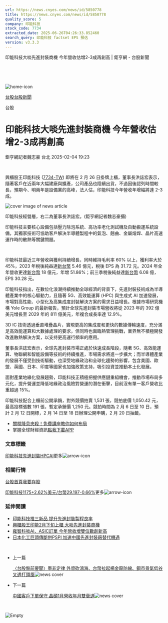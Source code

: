 ```yaml
---
url: https://news.cnyes.com/news/id/5850778
title: https://news.cnyes.com/news/id/5850778
quality_score: 5
company: 印能科技
stock_code: 7734
extracted_date: 2025-06-26T04:26:33.852460
search_query: 印能科技 factset EPS 預估
version: v3.3.3
---
```


印能科技大啖先進封裝商機 今年營收估增2-3成再創高 | 鉅亨網 - 台股新聞

‌

‌

![home-icon](/assets/icons/breadCrumb/symbol-icon-home.svg)

[台股](/news/cat/tw_stock)[台股新聞](/news/cat/tw_stock_news)

台股

# 印能科技大啖先進封裝商機 今年營收估增2-3成再創高

鉅亨網記者魏志豪 台北 2025-02-04 19:23

‌

興櫃股王印能科技 ([7734-TW](https://www.cnyes.com/twstock/7734)) 即將在 2 月 26 日掛牌上櫃，董事長洪誌宏表示，隨著客戶在近兩年大幅建廠與擴產，公司產品也陸續出貨，不過因後認列時間較長，預期今、明兩年是設備業的高峰，法人估，印能科技今年營收年增幅將達 2-3 成。

![cover image of news article](/_next/image?url=https%3A%2F%2Fcimg.cnyes.cool%2Fprod%2Fnews%2F5850778%2Fl%2Fae852033799d96e9323901faeb3fbe89.jpg&w=3840&q=75)

印能科技經營層，右二為董事長洪誌宏。(鉅亨網記者魏志豪攝)

印能科技主要核心設備包括壓力除泡系統、高功率老化測試機及自動搬運系統設備，其獨家技術可協助客戶解決半導體製程中的氣泡、翹曲、金屬熔焊、晶片高速運作時的散熱等關鍵問題。

‌

印能科技最近三年營收與獲利持續增長，同時維持毛利率 60% 以上，獲利率大於 45%，2023 年稅後純益達[新台幣](https://invest.cnyes.com/forex/detail/usdtwd) 5.46 億元，稅後 EPS 為 31.72 元。2024 年全年營收更達[新台幣](https://invest.cnyes.com/forex/detail/usdtwd) 18 億元，年增 51.86%；前三季稅後純益達[新台幣](https://invest.cnyes.com/forex/detail/usdtwd) 6.08 億，EPS 30.28 元。

印能科技指出，在數位化浪潮持續推動全球經濟的背景下，先進封裝技術成為半導體產業中的核心驅動力，且隨著 5G、高效能運算 (HPC) 與生成式 AI 加速發展，市場對高性能、小型化及高集成度封裝解決方案的需求日益增長。根據市場研究機構 Yole Group 的最新報告，預計全球先進封裝市場營收將從 2023 年的 392 億美元增長至 2029 年的 811 億美元，年複合成長率達 12.9%。

3D IC 技術透過垂直堆疊晶片，實現更高的集成度和更快的數據傳輸速度，充分滿足高效能運算和大數據處理的要求，但同時也面臨熱管理挑戰，業界無不積極開發改進散熱解決方案，以支持更高運行頻率的應用。

董事長洪誌宏表示，全球先進封裝市場正處於快速成長階段，隨著 5G、高效能運算、物聯網和智能設備等技術的持續推進，市場需求將進一步擴大；而半導體產業的發展不僅受到技術驅動，也深受地緣政治和全球化趨勢的影響，包含美國、歐盟、英國、日本、印度等國家也加強政策支持，吸引投資並推動本土化發展。

面對產業地緣化發展趨勢，印能科技正積極把握供應鏈重組機會，推動市場布局多元化，提升營運並降低地緣政治風險對營運的潛在衝擊，目前沒有單一客戶營收比重超過 15%。

印能科技配合上櫃前公開承銷，對外競價拍賣 1,531 張，競拍底價 1,050.42 元，最高投標張數 191 張，暫定承銷價 1,250 元。競拍時間為 2 月 6 日至 10 日，預計 2 月 12 日開標，2 月 14 日至 18 日辦理公開申購，2 月 20 日抽籤。

* [關稅降息夾殺！免費講座教你如何布局](https://www.rsc.com.tw/Cnyes_RSC/SeminarBooking2025InvestmentOutlook.aspx?utm_source=anue&utm_medium=usstocks_end)
* 掌握全球財經資訊[點我下載APP](http://www.cnyes.com/app/?utm_source=mweb&utm_medium=HamMenuBanner&utm_campaign=fixed&utm_content=entr)

### 文章標籤

[印能科技](https://news.cnyes.com/tag/印能科技 "印能科技")[先進封裝](https://news.cnyes.com/tag/先進封裝 "先進封裝")[HPC](https://news.cnyes.com/tag/HPC "HPC")[AI](https://news.cnyes.com/tag/AI "AI")更多![arrow-icon](/assets/icons/arrows/arrow-down.svg)

### 相關行情

[台股首頁](https://www.cnyes.com/twstock)[我要存股](https://supr.link/8OHaU)

[印能科技1175+2.62%](https://www.cnyes.com/twstock/7734)[美元/台幣29.197-0.66%](https://invest.cnyes.com/forex/detail/USDTWD)更多![arrow-icon](/assets/icons/arrows/arrow-down.svg)

### 延伸閱讀

* [印能科技推三新品 提升先進封裝製程良率](/news/id/5710208)
* [興櫃股王印能2月下旬上櫃 大啖先進封裝商機](/news/id/5837910)
* [雍智科啖AI、ASIC訂單 今年營收增雙位數創新高](/news/id/6012473)
* [日本化工巨頭傳斷供PSPI 加速中國先進封裝廠替代機遇](/news/id/5992960)

‌

* 上一篇

  [〈台股盤前要聞〉墨非定律 外資砍鴻海、台幣拉起楊金龍防線、鋼市景氣低谷又遇打頭風](/news/id/5850957)![news cover](https://cimg.cnyes.cool/prod/news/5850957/m/69cbfc34a36007c6da5346a269a3af04.jpg)
* 下一篇

  [中國客戶下單保守 晶碩1月營收年月雙衰退](/news/id/5850673)![news cover](https://cimg.cnyes.cool/prod/news/5850673/m/8c8baf13316cb9cd6ca7513fd200efc2.jpg)

‌

![Empty](/assets/icons/skeleton/empty-image.svg)

‌